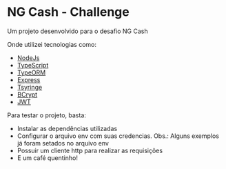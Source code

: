# NG Cash - Challenge

Um projeto desenvolvido para o desafio NG Cash

Onde utilizei tecnologias como:
<ul>
<li><a href="https://nodejs.org/en/docs/">NodeJs</a></li>
<li><a href="https://www.typescriptlang.org">TypeScript</a></li>
<li><a href="https://typeorm.io">TypeORM</a></li>
<li><a href="https://expressjs.com/pt-br/">Express</a></li>
<li><a href="https://github.com/microsoft/tsyringe">Tsyringe</a></li>
<li><a href="https://www.npmjs.com/package/bcrypt">BCrypt</a></li>
<li><a href="https://jwt.io">JWT</a></li>
</ul>

Para testar o projeto, basta:
<ul>
<li>Instalar as dependências utilizadas</li>
<li>Configurar o arquivo env com suas credencias. Obs.: Alguns exemplos já foram setados no arquivo env</li>
<li>Possuir um cliente http para realizar as requisições</li>
<li>E um café quentinho!</li>
</ul>